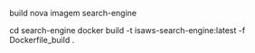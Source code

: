build nova imagem search-engine


cd search-engine
docker build -t isaws-search-engine:latest -f Dockerfile_build .